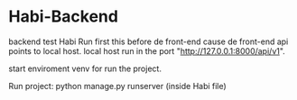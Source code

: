 # Habi-Backend
backend test Habi
Run first this before de front-end cause de front-end api points to local host.
local host run in the port "http://127.0.0.1:8000/api/v1".


start enviroment venv for run the project.

Run project: python manage.py runserver (inside Habi file)

